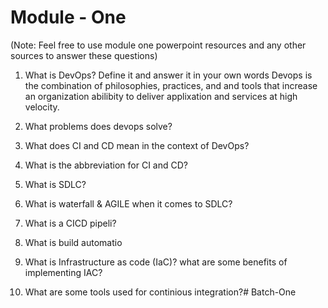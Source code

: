 # Module - One

(Note: Feel free to use module one powerpoint resources and any other sources to answer these questions)

1. What is DevOps? Define it and answer it in your own words
Devops is the combination of philosophies, practices, and and tools that increase an organization abilibity to deliver applixation and services at high velocity.
2. What problems does devops solve?

3. What does CI and CD mean in the context of DevOps?
4. What is the abbreviation for CI and CD?
5. What is SDLC?
6. What is waterfall & AGILE when it comes to SDLC?
7. What is a CICD pipeli?
8. What is build automatio
9. What is Infrastructure as code (IaC)? what are some benefits of implementing IAC?
10. What are some tools used for continious integration?# Batch-One

